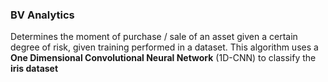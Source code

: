 ### BV Analytics
Determines the moment of purchase / sale of an asset given a certain degree of risk, given training performed in a dataset.
This algorithm uses a **One Dimensional Convolutional Neural Network** (1D-CNN) to classify the **iris dataset**